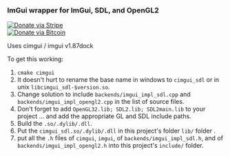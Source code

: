### ImGui wrapper for ImGui, SDL, and OpenGL2

[![Donate via Stripe](https://img.shields.io/badge/Donate-Stripe-green.svg)](https://buy.stripe.com/00gbJZ0OdcNs9zi288)<br>
[![Donate via Bitcoin](https://img.shields.io/badge/Donate-Bitcoin-green.svg)](bitcoin:37fsp7qQKU8XoHZGRQvVzQVP8FrEJ73cSJ)<br>

Uses cimgui / imgui v1.87dock

To get this working:

1) `cmake cimgui`
2) It doesn't hurt to rename the base name in windows to `cimgui_sdl` or in unix `libcimgui_sdl-$version.so`.
3) Change solution to include `backends/imgui_impl_sdl.cpp` and `backends/imgui_impl_opengl2.cpp` in the list of source files.
4) Don't forget to add `OpenGL32.lib; SDL2.lib; SDL2main.lib` to your project ... and add the appropriate GL and SDL include paths.
5) Build the `.so/.dylib/.dll`.  
6) Put the `cimgui_sdl.so/.dylib/.dll` in this project's folder `lib/` folder .
7) put all the `.h` files of `cimgui`, `imgui`, of `backends/imgui_impl_sdl.h`, and of `backends/imgui_impl_opengl2.h` into this project's `include/` folder.
